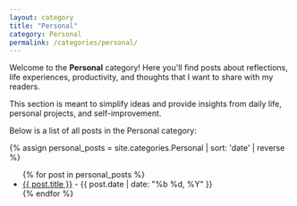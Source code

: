 ```yaml
---
layout: category
title: "Personal"
category: Personal
permalink: /categories/personal/
---
```


Welcome to the **Personal** category! Here you'll find posts about reflections, life experiences, productivity, and thoughts that I want to share with my readers.

This section is meant to simplify ideas and provide insights from daily life, personal projects, and self-improvement.

Below is a list of all posts in the Personal category:

{% assign personal_posts = site.categories.Personal | sort: 'date' | reverse %}

<ul>
  {% for post in personal_posts %}
    <li><a href="{{ post.url | relative_url }}">{{ post.title }}</a> - {{ post.date | date: "%b %d, %Y" }}</li>
  {% endfor %}
</ul>
